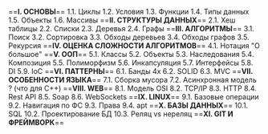 ==**I. ОСНОВЫ**==
	1.1. Циклы
	1.2. Условия
	1.3. Функции
	1.4. Типы данных
	1.5. Объекты
	1.6. Массивы
==**II. СТРУКТУРЫ ДАННЫХ**==
	2.1. Хеш таблицы
	2.2. Списки
	2.3. Деревья
	2.4. Графы
==**III. АЛГОРИТМЫ**==
	3.1. Поиск
	3.2. Сортировка
	3.3. Обходы деревьев
	3.4. Обходы графов
	3.5. Рекурсия
==**IV. ОЦЕНКА СЛОЖНОСТИ АЛГОРИТМОВ**==
	4.1. Нотация "О большое"
==**V. ООП**==
	5.1. Классы
	5.2. Объекты
	5.3. Наследования
	5.4. Композиция
	5.5. Полиморфизм
	5.6. Инкапсуляция
	5.7. Интерфейсы
	5.8. DI
	5.9. IoC
==**VI. ПАТТЕРНЫ**==
	6.1. Банды 4х
	6.2. SOLID
	6.3. MVC
==**VII. ОСОБЕННОСТИ ЯЗЫКА**==
	7.1. Сборка мусора
	7.2. Асинхронная модель ? (что для C++)
==**VIII. WEB**==
	8.1. Модель OSI
	8.2. TCP/IP
	8.3. HTTP
	8.4. Rest API
	8.5. Soap
	8.6. WebSockets
==**IX. LINUX**==
	9.1. Базовые операции
	9.2. Навигация по ФС
	9.3. Права
	9.4. apt
==**X. БАЗЫ ДАННЫХ**==
	10.1. SQL
	10.2. Проектирование БД
	10.3. Реляц vs нереляц
==**XI. GIT И ФРЕЙМВОРК**==